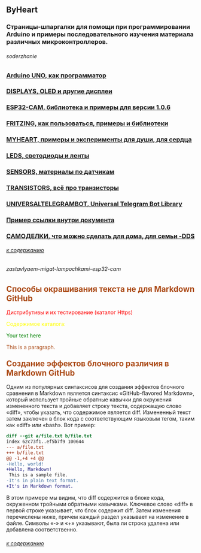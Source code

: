 ## ByHeart

### Страницы-шпаргалки для помощи при программировании Arduino и примеры последовательного изучения материала различных микроконтроллеров.


###### soderzhanie

### [Arduino UNO, как программатор](arduino-uno-kak-programmator/arduino-uno-kak-programmator.md)

### [DISPLAYS, OLED и другие дисплеи](displays/displays.md)

### [ESP32-CAM, библиотека и примеры для версии 1.0.6](esp32v106/ESP32v106.md)

### [FRITZING, как пользоваться, примеры и библиотеки](fritzing/Fritzing.md)

### [MYHEART, примеры и эксперименты для души, для сердца](myheart/MyHeart.md)

### [LEDS, светодиоды и ленты](leds/leds.md)

### [SENSORS, материалы по датчикам](sensors/Sensors.md)

### [TRANSISTORS, всё про транзисторы](transistors/Transistors.md)

### [UNIVERSALTELEGRAMBOT, Universal Telegram Bot Library](universaltelegrambot/Universaltelegrambot.md)

### [Пример ссылки внутри документа](#zastavlyaem-migat-lampochkami-esp32-cam)

### [САМОДЕЛКИ, что можно сделать для дома, для семьи -DDS](homemade/HomeMade.md)

###### [к содержанию](#soderzhanie)

<style>
razdel{color:#ab4a16; font-weight:700; font-size:1.3rem}
cod{color:#ab4a16;}
red { color: red }
yellow { color: yellow }
</style>

###### zastavlyaem-migat-lampochkami-esp32-cam

### <razdel>Способы окрашивания текста не для Markdown GitHub</razdel>

<red>Дистрибутивы и их тестирование (каталог Https)</red>

<span style="color:yellow">Содержимое каталога:</span>

<span style="color:green;">Your text here</span>

<cod>This is a paragraph.</cod>

### <razdel>Создание эффектов блочного различия в Markdown GitHub</razdel>

Одним из популярных синтаксисов для создания эффектов блочного сравнения в Markdown является синтаксис «GitHub-flavored Markdown», который использует тройные обратные кавычки для окружения измененного текста и добавляет строку текста, содержащую слово «diff», чтобы указать, что содержимое является diff. Измененный текст затем заключен в блок кода с соответствующим языковым тегом, таким как «diff» или «bash». Вот пример:

```diff
diff --git a/file.txt b/file.txt
index 62c73f1..ef5b7f9 100644
--- a/file.txt
+++ b/file.txt
@@ -1,+4 +4 @@
-Hello, world!
+Hello, Markdown!
 This is a sample file.
-It's in plain text format.
+It's in Markdown format.
```
В этом примере мы видим, что diff содержится в блоке кода, окруженном тройными обратными кавычками. Ключевое слово «diff» в первой строке указывает, что блок содержит diff. Затем изменения перечислены ниже, причем каждый раздел указывает на изменение в файле. Символы «-» и «+» указывают, была ли строка удалена или добавлена ​​соответственно.

###### [к содержанию](#soderzhanie)
